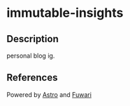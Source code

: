 # immutable-insights

## Description 

personal blog ig.

## References

Powered by [Astro](https://astro.build) and [Fuwari](https://github.com/saicaca/fuwari)
